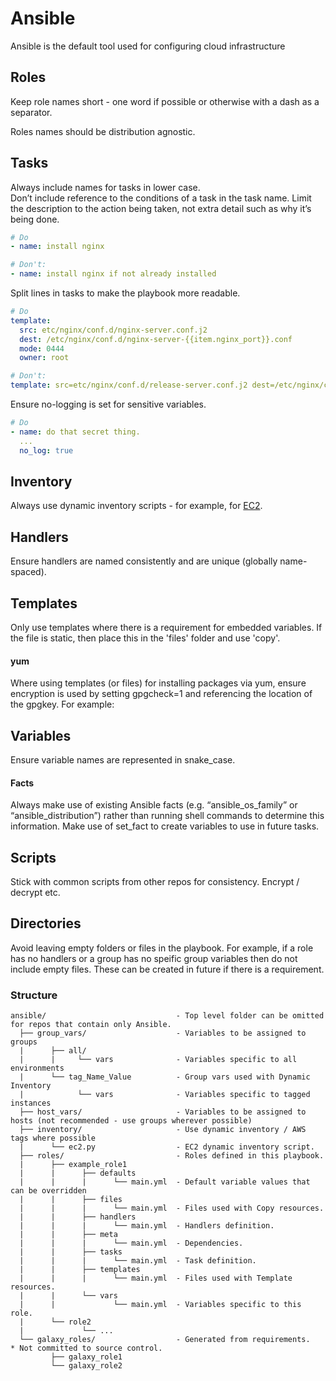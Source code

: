 # Ansible

Ansible is the default tool used for configuring cloud infrastructure

## Roles
Keep role names short - one word if possible or otherwise with a dash as a separator.

Roles names should be distribution agnostic.

## Tasks
Always include names for tasks in lower case.  
Don’t include reference to the conditions of a task in the task name. Limit the description to the action being taken, not extra detail such as why it’s being done.
```yaml
# Do
- name: install nginx

# Don't:
- name: install nginx if not already installed
```

Split lines in tasks to make the playbook more readable.  
```yaml
# Do
template:
  src: etc/nginx/conf.d/nginx-server.conf.j2
  dest: /etc/nginx/conf.d/nginx-server-{{item.nginx_port}}.conf
  mode: 0444
  owner: root

# Don't:
template: src=etc/nginx/conf.d/release-server.conf.j2 dest=/etc/nginx/conf.d/release-server.conf mode=0444 owner=root
```

Ensure no-logging is set for sensitive variables.
```yaml
# Do
- name: do that secret thing.
  ...
  no_log: true
```

## Inventory
Always use dynamic inventory scripts - for example, for [EC2](https://aws.amazon.com/blogs/apn/getting-started-with-ansible-and-dynamic-amazon-ec2-inventory-management/).

## Handlers
Ensure handlers are named consistently and are unique (globally name-spaced).

## Templates
Only use templates where there is a requirement for embedded variables. If the file is static, then place this in the 'files' folder and use 'copy'.
#### yum
Where using templates (or files) for installing packages via yum, ensure encryption is used by setting gpgcheck=1 and referencing the location of the gpgkey. For example:

## Variables
Ensure variable names are represented in snake_case.
#### Facts
Always make use of existing Ansible facts (e.g. “ansible_os_family” or “ansible_distribution”) rather than running shell commands to determine this information.
Make use of set_fact to create variables to use in future tasks.

## Scripts
Stick with common scripts from other repos for consistency. Encrypt / decrypt etc.

## Directories
Avoid leaving empty folders or files in the playbook. For example, if a role has no handlers or a group has no speific group variables then do not include empty files. These can be created in future if there is a requirement.

### Structure
```
ansible/                             - Top level folder can be omitted for repos that contain only Ansible.
  ├── group_vars/                    - Variables to be assigned to groups
  |      ├── all/
  |      |     └── vars              - Variables specific to all environments
  |      └── tag_Name_Value          - Group vars used with Dynamic Inventory
  |            └── vars              - Variables specific to tagged instances
  ├── host_vars/                     - Variables to be assigned to hosts (not recommended - use groups wherever possible)
  ├── inventory/                     - Use dynamic inventory / AWS tags where possible
  |      └── ec2.py                  - EC2 dynamic inventory script.    
  ├── roles/                         - Roles defined in this playbook.
  |      ├── example_role1
  |      |      ├── defaults
  |      |      |      └── main.yml  - Default variable values that can be overridden
  |      |      ├── files
  |      |      |      └── main.yml  - Files used with Copy resources.
  |      |      ├── handlers
  |      |      |      └── main.yml  - Handlers definition.
  |      |      ├── meta
  |      |      |      └── main.yml  - Dependencies.
  |      |      ├── tasks
  |      |      |      └── main.yml  - Task definition.
  |      |      ├── templates
  |      |      |      └── main.yml  - Files used with Template resources.
  |      |      └── vars
  |      |             └── main.yml  - Variables specific to this role.
  |      └── role2
  |             └── ...
  └── galaxy_roles/                  - Generated from requirements.   * Not committed to source control.
         ├── galaxy_role1
         └── galaxy_role2

```
